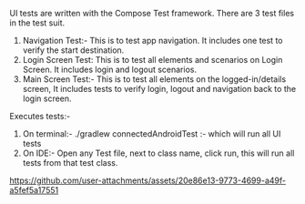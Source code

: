 UI tests are written with the Compose Test framework. There are 3 test files in the test suit.
1. Navigation Test:- This is to test app navigation. It includes one test to verify the start destination.
2. Login Screen Test: This is to test all elements and scenarios on Login Screen. It includes login and logout scenarios.
3. Main Screen Test:- This is to test all elements on the logged-in/details screen, It includes tests to verify login, logout and navigation back to the login screen.

Executes tests:-
1. On terminal:- ./gradlew connectedAndroidTest :- which will run all UI tests
2. On IDE:- Open any Test file, next to class name, click run, this will run all tests from that test class.
   


https://github.com/user-attachments/assets/20e86e13-9773-4699-a49f-a5fef5a17551

